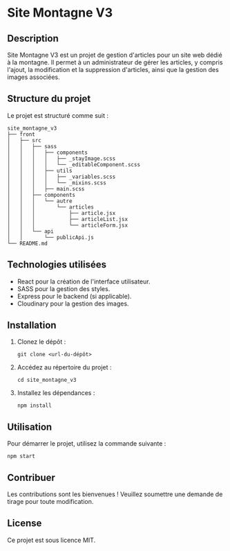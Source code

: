 # Site Montagne V3

## Description
Site Montagne V3 est un projet de gestion d'articles pour un site web dédié à la montagne. Il permet à un administrateur de gérer les articles, y compris l'ajout, la modification et la suppression d'articles, ainsi que la gestion des images associées.

## Structure du projet
Le projet est structuré comme suit :

```
site_montagne_v3
├── front
│   ├── src
│   │   ├── sass
│   │   │   ├── components
│   │   │   │   ├── _stayImage.scss
│   │   │   │   └── _editableComponent.scss
│   │   │   ├── utils
│   │   │   │   ├── _variables.scss
│   │   │   │   └── _mixins.scss
│   │   │   ├── main.scss
│   │   ├── components
│   │   │   └── autre
│   │   │       └── articles
│   │   │           ├── article.jsx
│   │   │           ├── articleList.jsx
│   │   │           └── articleForm.jsx
│   │   └── api
│   │       └── publicApi.js
└── README.md
```

## Technologies utilisées
- React pour la création de l'interface utilisateur.
- SASS pour la gestion des styles.
- Express pour le backend (si applicable).
- Cloudinary pour la gestion des images.

## Installation
1. Clonez le dépôt :
   ```
   git clone <url-du-dépôt>
   ```
2. Accédez au répertoire du projet :
   ```
   cd site_montagne_v3
   ```
3. Installez les dépendances :
   ```
   npm install
   ```

## Utilisation
Pour démarrer le projet, utilisez la commande suivante :
```
npm start
```

## Contribuer
Les contributions sont les bienvenues ! Veuillez soumettre une demande de tirage pour toute modification.

## License
Ce projet est sous licence MIT.